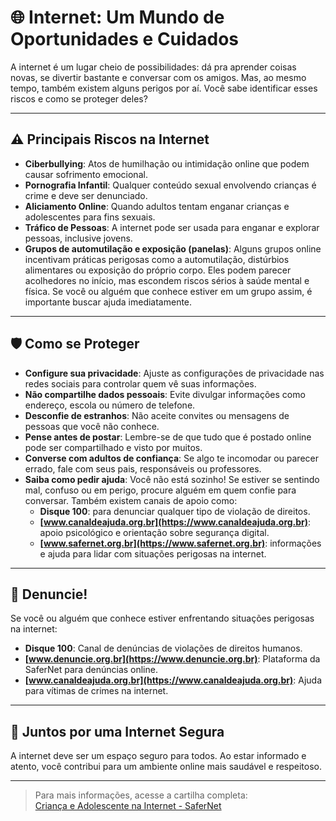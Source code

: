 
# 🌐 Internet: Um Mundo de Oportunidades e Cuidados

A internet é um lugar cheio de possibilidades: dá pra aprender coisas novas, se divertir bastante e conversar com os amigos. Mas, ao mesmo tempo, também existem alguns perigos por aí. Você sabe identificar esses riscos e como se proteger deles?

---

## ⚠️ Principais Riscos na Internet

- **Ciberbullying**: Atos de humilhação ou intimidação online que podem causar sofrimento emocional.
- **Pornografia Infantil**: Qualquer conteúdo sexual envolvendo crianças é crime e deve ser denunciado.
- **Aliciamento Online**: Quando adultos tentam enganar crianças e adolescentes para fins sexuais.
- **Tráfico de Pessoas**: A internet pode ser usada para enganar e explorar pessoas, inclusive jovens.
- **Grupos de automutilação e exposição (panelas)**: Alguns grupos online incentivam práticas perigosas como a automutilação, distúrbios alimentares ou exposição do próprio corpo. Eles podem parecer acolhedores no início, mas escondem riscos sérios à saúde mental e física. Se você ou alguém que conhece estiver em um grupo assim, é importante buscar ajuda imediatamente.

---

## 🛡️ Como se Proteger

- **Configure sua privacidade**: Ajuste as configurações de privacidade nas redes sociais para controlar quem vê suas informações.
- **Não compartilhe dados pessoais**: Evite divulgar informações como endereço, escola ou número de telefone.
- **Desconfie de estranhos**: Não aceite convites ou mensagens de pessoas que você não conhece.
- **Pense antes de postar**: Lembre-se de que tudo que é postado online pode ser compartilhado e visto por muitos.
- **Converse com adultos de confiança**: Se algo te incomodar ou parecer errado, fale com seus pais, responsáveis ou professores.
- **Saiba como pedir ajuda**: Você não está sozinho! Se estiver se sentindo mal, confuso ou em perigo, procure alguém em quem confie para conversar. Também existem canais de apoio como:
  - **Disque 100**: para denunciar qualquer tipo de violação de direitos.
  - **[www.canaldeajuda.org.br](https://www.canaldeajuda.org.br)**: apoio psicológico e orientação sobre segurança digital.
  - **[www.safernet.org.br](https://www.safernet.org.br)**: informações e ajuda para lidar com situações perigosas na internet.

---

## 📢 Denuncie!

Se você ou alguém que conhece estiver enfrentando situações perigosas na internet:

- **Disque 100**: Canal de denúncias de violações de direitos humanos.
- **[www.denuncie.org.br](https://www.denuncie.org.br)**: Plataforma da SaferNet para denúncias online.
- **[www.canaldeajuda.org.br](https://www.canaldeajuda.org.br)**: Ajuda para vítimas de crimes na internet.

---

## 🤝 Juntos por uma Internet Segura

A internet deve ser um espaço seguro para todos. Ao estar informado e atento, você contribui para um ambiente online mais saudável e respeitoso.

---

> Para mais informações, acesse a cartilha completa:  
> [Criança e Adolescente na Internet - SaferNet](https://new.safernet.org.br/sites/default/files/content_files/cartilha-infancia-e-internet-v4.pdf)

